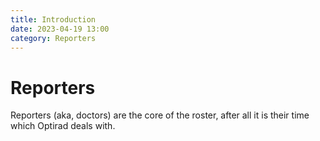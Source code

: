```yaml
---
title: Introduction
date: 2023-04-19 13:00
category: Reporters
---
```

# Reporters

Reporters (aka, doctors) are the core of the roster, after all it is their time which Optirad deals with.
